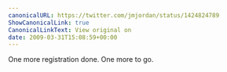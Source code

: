 ```yaml
---
canonicalURL: https://twitter.com/jmjordan/status/1424824789
ShowCanonicalLink: true
CanonicalLinkText: View original on
date: 2009-03-31T15:08:59+00:00
---
```

One more registration done. One more to go.